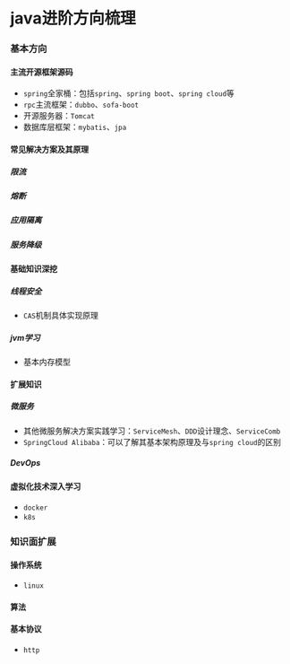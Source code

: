 # java进阶方向梳理

### 基本方向

#### 主流开源框架源码

- `spring`全家桶：包括`spring`、`spring boot`、`spring cloud`等
- `rpc`主流框架：`dubbo`、`sofa-boot`
- 开源服务器：`Tomcat`
- 数据库层框架：`mybatis`、`jpa`



#### 常见解决方案及其原理

##### 限流



##### 熔断



##### 应用隔离



##### 服务降级



#### 基础知识深挖

##### 线程安全

- `CAS`机制具体实现原理

##### jvm学习

- 基本内存模型





#### 扩展知识

##### 微服务

- 其他微服务解决方案实践学习：`ServiceMesh`、`DDD`设计理念、``ServiceComb``
- `SpringCloud Alibaba`：可以了解其基本架构原理及与`spring cloud`的区别

##### DevOps





#### 虚拟化技术深入学习

- `docker`
- `k8s`



### 知识面扩展

#### 操作系统

- `linux`



#### 算法



#### 基本协议

- `http`
